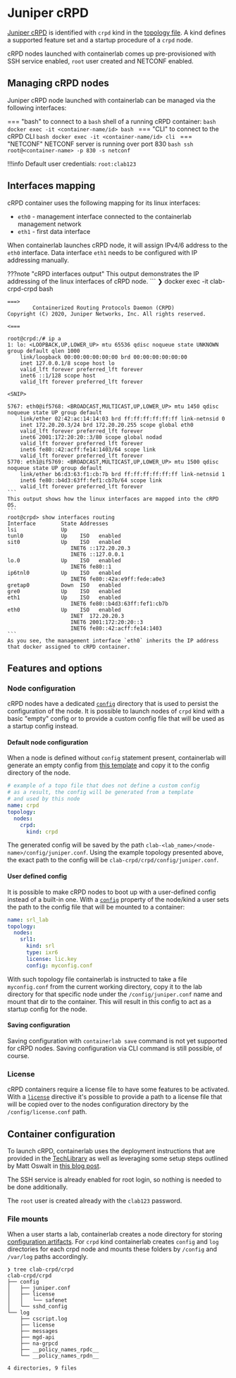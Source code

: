 # Juniper cRPD

[Juniper cRPD](https://www.juniper.net/documentation/us/en/software/crpd/crpd-deployment/topics/concept/understanding-crpd.html) is identified with `crpd` kind in the [topology file](../topo-def-file.md). A kind defines a supported feature set and a startup procedure of a `crpd` node.

cRPD nodes launched with containerlab comes up pre-provisioned with SSH service enabled, `root` user created and NETCONF enabled.

## Managing cRPD nodes
Juniper cRPD node launched with containerlab can be managed via the following interfaces:

=== "bash"
    to connect to a `bash` shell of a running cRPD container:
    ```bash
    docker exec -it <container-name/id> bash
    ```
=== "CLI"
    to connect to the cRPD CLI
    ```bash
    docker exec -it <container-name/id> cli
    ```
=== "NETCONF"
    NETCONF server is running over port 830
    ```bash
    ssh root@<container-name> -p 830 -s netconf
    ```

!!!info
    Default user credentials: `root:clab123`

## Interfaces mapping
cRPD container uses the following mapping for its linux interfaces:

* `eth0` - management interface connected to the containerlab management network
* `eth1` - first data interface

When containerlab launches cRPD node, it will assign IPv4/6 address to the `eth0` interface. Data interface `eth1` needs to be configured with IP addressing manually.

???note "cRPD interfaces output"
    This output demonstrates the IP addressing of the linux interfaces of cRPD node.
    ```
    ❯ docker exec -it clab-crpd-crpd bash

    ===>
            Containerized Routing Protocols Daemon (CRPD)
    Copyright (C) 2020, Juniper Networks, Inc. All rights reserved.
                                                                        <===

    root@crpd:/# ip a
    1: lo: <LOOPBACK,UP,LOWER_UP> mtu 65536 qdisc noqueue state UNKNOWN group default qlen 1000
        link/loopback 00:00:00:00:00:00 brd 00:00:00:00:00:00
        inet 127.0.0.1/8 scope host lo
        valid_lft forever preferred_lft forever
        inet6 ::1/128 scope host
        valid_lft forever preferred_lft forever

    <SNIP>

    5767: eth0@if5768: <BROADCAST,MULTICAST,UP,LOWER_UP> mtu 1450 qdisc noqueue state UP group default
        link/ether 02:42:ac:14:14:03 brd ff:ff:ff:ff:ff:ff link-netnsid 0
        inet 172.20.20.3/24 brd 172.20.20.255 scope global eth0
        valid_lft forever preferred_lft forever
        inet6 2001:172:20:20::3/80 scope global nodad
        valid_lft forever preferred_lft forever
        inet6 fe80::42:acff:fe14:1403/64 scope link
        valid_lft forever preferred_lft forever
    5770: eth1@if5769: <BROADCAST,MULTICAST,UP,LOWER_UP> mtu 1500 qdisc noqueue state UP group default
        link/ether b6:d3:63:f1:cb:7b brd ff:ff:ff:ff:ff:ff link-netnsid 1
        inet6 fe80::b4d3:63ff:fef1:cb7b/64 scope link
        valid_lft forever preferred_lft forever
    ```
    This output shows how the linux interfaces are mapped into the cRPD OS.
    ```
    root@crpd> show interfaces routing
    Interface        State Addresses
    lsi              Up
    tunl0            Up    ISO   enabled
    sit0             Up    ISO   enabled
                        INET6 ::172.20.20.3
                        INET6 ::127.0.0.1
    lo.0             Up    ISO   enabled
                        INET6 fe80::1
    ip6tnl0          Up    ISO   enabled
                        INET6 fe80::42a:e9ff:fede:a0e3
    gretap0          Down  ISO   enabled
    gre0             Up    ISO   enabled
    eth1             Up    ISO   enabled
                        INET6 fe80::b4d3:63ff:fef1:cb7b
    eth0             Up    ISO   enabled
                        INET  172.20.20.3
                        INET6 2001:172:20:20::3
                        INET6 fe80::42:acff:fe14:1403
    ```
    As you see, the management interface `eth0` inherits the IP address that docker assigned to cRPD container.

## Features and options
### Node configuration
cRPD nodes have a dedicated [`config`](#config-directory) directory that is used to persist the configuration of the node. It is possible to launch nodes of `crpd` kind with a basic "empty" config or to provide a custom config file that will be used as a startup config instead.

#### Default node configuration
When a node is defined without `config` statement present, containerlab will generate an empty config from [this template](https://github.com/srl-wim/container-lab/blob/master/templates/crpd/juniper.conf) and copy it to the config directory of the node.

```yaml
# example of a topo file that does not define a custom config
# as a result, the config will be generated from a template
# and used by this node
name: crpd
topology:
  nodes:
    crpd:
      kind: crpd
```

The generated config will be saved by the path `clab-<lab_name>/<node-name>/config/juniper.conf`. Using the example topology presented above, the exact path to the config will be `clab-crpd/crpd/config/juniper.conf`.

#### User defined config
It is possible to make cRPD nodes to boot up with a user-defined config instead of a built-in one. With a [`config`](../nodes.md#config) property of the node/kind a user sets the path to the config file that will be mounted to a container:

```yaml
name: srl_lab
topology:
  nodes:
    srl1:
      kind: srl
      type: ixr6
      license: lic.key
      config: myconfig.conf
```

With such topology file containerlab is instructed to take a file `myconfig.conf` from the current working directory, copy it to the lab directory for that specific node under the `/config/juniper.conf` name and mount that dir to the container. This will result in this config to act as a startup config for the node.

#### Saving configuration
Saving configuration with `containerlab save` command is not yet supported for cRPD nodes. Saving configuration via CLI command is still possible, of course.

### License
cRPD containers require a license file to have some features to be activated. With a [`license`](../nodes.md#license) directive it's possible to provide a path to a license file that will be copied over to the nodes configuration directory by the `/config/license.conf` path.

## Container configuration
To launch cRPD, containerlab uses the deployment instructions that are provided in the [TechLibrary](https://www.juniper.net/documentation/us/en/software/crpd/crpd-deployment/topics/task/crpd-linux-server-install.html) as well as leveraging some setup steps outlined by Matt Oswalt in [this blog post](https://oswalt.dev/2020/03/building-your-own-junos-router-with-crpd-and-linuxkit/).

The SSH service is already enabled for root login, so nothing is needed to be done additionally.

The `root` user is created already with the `clab123` password.

### File mounts
When a user starts a lab, containerlab creates a node directory for storing [configuration artifacts](../conf-artifacts.md). For `crpd` kind containerlab creates `config` and `log` directories for each crpd node and mounts these folders by `/config` and `/var/log` paths accordingly.

```
❯ tree clab-crpd/crpd
clab-crpd/crpd
├── config
│   ├── juniper.conf
│   ├── license
│   │   └── safenet
│   └── sshd_config
└── log
    ├── cscript.log
    ├── license
    ├── messages
    ├── mgd-api
    ├── na-grpcd
    ├── __policy_names_rpdc__
    └── __policy_names_rpdn__

4 directories, 9 files
```